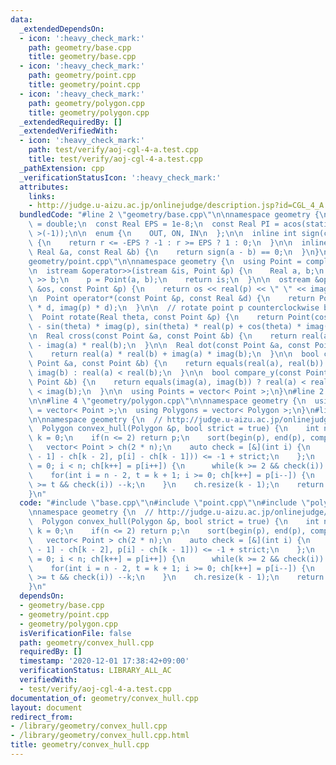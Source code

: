 ```yaml
---
data:
  _extendedDependsOn:
  - icon: ':heavy_check_mark:'
    path: geometry/base.cpp
    title: geometry/base.cpp
  - icon: ':heavy_check_mark:'
    path: geometry/point.cpp
    title: geometry/point.cpp
  - icon: ':heavy_check_mark:'
    path: geometry/polygon.cpp
    title: geometry/polygon.cpp
  _extendedRequiredBy: []
  _extendedVerifiedWith:
  - icon: ':heavy_check_mark:'
    path: test/verify/aoj-cgl-4-a.test.cpp
    title: test/verify/aoj-cgl-4-a.test.cpp
  _pathExtension: cpp
  _verificationStatusIcon: ':heavy_check_mark:'
  attributes:
    links:
    - http://judge.u-aizu.ac.jp/onlinejudge/description.jsp?id=CGL_4_A
  bundledCode: "#line 2 \"geometry/base.cpp\"\n\nnamespace geometry {\n  using Real\
    \ = double;\n  const Real EPS = 1e-8;\n  const Real PI = acos(static_cast< Real\
    \ >(-1));\n\n  enum {\n    OUT, ON, IN\n  };\n\n  inline int sign(const Real &r)\
    \ {\n    return r <= -EPS ? -1 : r >= EPS ? 1 : 0;\n  }\n\n  inline bool equals(const\
    \ Real &a, const Real &b) {\n    return sign(a - b) == 0;\n  }\n}\n#line 3 \"\
    geometry/point.cpp\"\n\nnamespace geometry {\n  using Point = complex< Real >;\n\
    \n  istream &operator>>(istream &is, Point &p) {\n    Real a, b;\n    is >> a\
    \ >> b;\n    p = Point(a, b);\n    return is;\n  }\n\n  ostream &operator<<(ostream\
    \ &os, const Point &p) {\n    return os << real(p) << \" \" << imag(p);\n  }\n\
    \n  Point operator*(const Point &p, const Real &d) {\n    return Point(real(p)\
    \ * d, imag(p) * d);\n  }\n\n  // rotate point p counterclockwise by theta rad\n\
    \  Point rotate(Real theta, const Point &p) {\n    return Point(cos(theta) * real(p)\
    \ - sin(theta) * imag(p), sin(theta) * real(p) + cos(theta) * imag(p));\n  }\n\
    \n  Real cross(const Point &a, const Point &b) {\n    return real(a) * imag(b)\
    \ - imag(a) * real(b);\n  }\n\n  Real dot(const Point &a, const Point &b) {\n\
    \    return real(a) * real(b) + imag(a) * imag(b);\n  }\n\n  bool compare_x(const\
    \ Point &a, const Point &b) {\n    return equals(real(a), real(b)) ? imag(a) <\
    \ imag(b) : real(a) < real(b);\n  }\n\n  bool compare_y(const Point &a, const\
    \ Point &b) {\n    return equals(imag(a), imag(b)) ? real(a) < real(b) : imag(a)\
    \ < imag(b);\n  }\n\n  using Points = vector< Point >;\n}\n#line 2 \"geometry/polygon.cpp\"\
    \n\n#line 4 \"geometry/polygon.cpp\"\n\nnamespace geometry {\n  using Polygon\
    \ = vector< Point >;\n  using Polygons = vector< Polygon >;\n}\n#line 4 \"geometry/convex_hull.cpp\"\
    \n\nnamespace geometry {\n  // http://judge.u-aizu.ac.jp/onlinejudge/description.jsp?id=CGL_4_A\n\
    \  Polygon convex_hull(Polygon &p, bool strict = true) {\n    int n = (int) p.size(),\
    \ k = 0;\n    if(n <= 2) return p;\n    sort(begin(p), end(p), compare_x);\n \
    \   vector< Point > ch(2 * n);\n    auto check = [&](int i) {\n      return sign(cross(ch[k\
    \ - 1] - ch[k - 2], p[i] - ch[k - 1])) <= -1 + strict;\n    };\n    for(int i\
    \ = 0; i < n; ch[k++] = p[i++]) {\n      while(k >= 2 && check(i)) --k;\n    }\n\
    \    for(int i = n - 2, t = k + 1; i >= 0; ch[k++] = p[i--]) {\n      while(k\
    \ >= t && check(i)) --k;\n    }\n    ch.resize(k - 1);\n    return ch;\n  }\n\
    }\n"
  code: "#include \"base.cpp\"\n#include \"point.cpp\"\n#include \"polygon.cpp\"\n\
    \nnamespace geometry {\n  // http://judge.u-aizu.ac.jp/onlinejudge/description.jsp?id=CGL_4_A\n\
    \  Polygon convex_hull(Polygon &p, bool strict = true) {\n    int n = (int) p.size(),\
    \ k = 0;\n    if(n <= 2) return p;\n    sort(begin(p), end(p), compare_x);\n \
    \   vector< Point > ch(2 * n);\n    auto check = [&](int i) {\n      return sign(cross(ch[k\
    \ - 1] - ch[k - 2], p[i] - ch[k - 1])) <= -1 + strict;\n    };\n    for(int i\
    \ = 0; i < n; ch[k++] = p[i++]) {\n      while(k >= 2 && check(i)) --k;\n    }\n\
    \    for(int i = n - 2, t = k + 1; i >= 0; ch[k++] = p[i--]) {\n      while(k\
    \ >= t && check(i)) --k;\n    }\n    ch.resize(k - 1);\n    return ch;\n  }\n\
    }\n"
  dependsOn:
  - geometry/base.cpp
  - geometry/point.cpp
  - geometry/polygon.cpp
  isVerificationFile: false
  path: geometry/convex_hull.cpp
  requiredBy: []
  timestamp: '2020-12-01 17:38:42+09:00'
  verificationStatus: LIBRARY_ALL_AC
  verifiedWith:
  - test/verify/aoj-cgl-4-a.test.cpp
documentation_of: geometry/convex_hull.cpp
layout: document
redirect_from:
- /library/geometry/convex_hull.cpp
- /library/geometry/convex_hull.cpp.html
title: geometry/convex_hull.cpp
---
```

